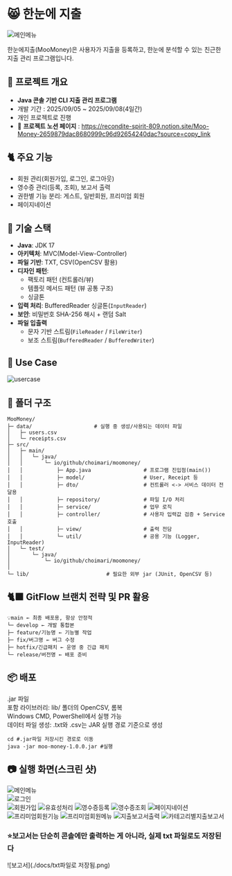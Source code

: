# 😸 한눈에 지출  
![메인메뉴](./docs/한눈에지출(고양이)3.png)    

한눈에지출(MooMoney)은 사용자가 지출을 등록하고, 한눈에 분석할 수 있는 친근한 지출 관리 프로그램입니다.  

## 📝 프로젝트 개요
- **Java 콘솔 기반 CLI 지출 관리 프로그램**
- 개발 기간 : 2025/09/05 ~ 2025/09/08(4일간)
- 개인 프로젝트로 진행
- 🔗 **프로젝트 노션 페이지** : https://recondite-spirit-809.notion.site/Moo-Money-2659879dac8680999c96d92654240dac?source=copy_link


## 🐈 주요 기능
- 회원 관리(회원가입, 로그인, 로그아웃)
- 영수증 관리(등록, 조회), 보고서 출력
- 권한별 기능 분리: 게스트, 일반회원, 프리미엄 회원
- 페이지네이션


## 🔨 기술 스택
- **Java**: JDK 17
- **아키텍처**: MVC(Model-View-Controller)
- **파일 기반**: TXT, CSV(OpenCSV 활용)
- **디자인 패턴**:  
  - 팩토리 패턴 (컨트롤러/뷰)  
  - 템플릿 메서드 패턴 (뷰 공통 구조)
  - 싱글톤
- **입력 처리**: BufferedReader 싱글톤(`InputReader`)
- **보안**: 비밀번호 SHA-256 해시 + 랜덤 Salt 
- **파일 입출력**
  - 문자 기반 스트림(`FileReader` / `FileWriter`)
  - 보조 스트림(`BufferedReader` / `BufferedWriter`)

## 🐰 Use Case
![usercase](./docs/usecase.png)

## 📁 폴더 구조
```
MooMoney/
├─ data/                    # 실행 중 생성/사용되는 데이터 파일
│   ├─ users.csv
│   └─ receipts.csv
├─ src/
│   ├─ main/
│   │   └─ java/
│   │       └─ io/github/choimari/moomoney/
│   │           ├─ App.java                 # 프로그램 진입점(main())
│   │           ├─ model/                   # User, Receipt 등
│   │           ├─ dto/                     # 컨트롤러 <-> 서비스 데이터 전달용
│   │           ├─ repository/              # 파일 I/O 처리
│   │           ├─ service/                 # 업무 로직 
│   │           ├─ controller/              # 사용자 입력값 검증 + Service 호출
│   │           ├─ view/                    # 출력 전담
│   │           └─ util/                    # 공용 기능 (Logger, InputReader)
│   └─ test/
│       └─ java/
│           └─ io/github/choimari/moomoney/
│
└─ lib/                         # 필요한 외부 jar (JUnit, OpenCSV 등)

```

## 🐈‍⬛ GitFlow 브랜치 전략 및 PR 활용
```
💡main ← 최종 배포용, 항상 안정적
└─ develop ← 개발 통합본
├─ feature/기능명 ← 기능별 작업
├─ fix/버그명 ← 버그 수정
├─ hotfix/긴급패치 ← 운영 중 긴급 패치
└─ release/버전명 ← 배포 준비
```

## 📦 배포
.jar 파일  
포함 라이브러리: lib/ 폴더의 OpenCSV, 롬복  
Windows CMD, PowerShell에서 실행 가능  
데이터 파일 생성: .txt와 .csv는 JAR 실행 경로 기준으로 생성
```
cd #.jar파일 저장시킨 경로로 이동
java -jar moo-money-1.0.0.jar #실행
```

## 📷 실행 화면(스크린 샷)
![메인메뉴](./docs/메인.png)  
![로그인](./docs/로그인.png)  
![회원가입](./docs/회원가입.png) 
![유효성처리](./docs/유효성처리.png) 
![영수증등록](./docs/영수증등록.png) 
![영수증조회](./docs/영수증조회.png) 
![페이지네이션](./docs/전체영수증-페이지네이션.png) 
![프리미엄회원기능](./docs/프리미엄회원기능-보고서출력.png)
![프리미엄회원메뉴](./docs/프리미엄회원메뉴.png)
![지출보고서출력](./docs/지출보고서출력.png)
![카테고리별지출보고서](./docs/카테고리별지출보고서.png)

### ⭐보고서는 단순히 콘솔에만 출력하는 게 아니라, 실제 txt 파일로도 저장된다
![보고서](./docs/txt파일로 저장됨.png)

